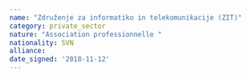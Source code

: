 ```yaml
---
name: "Združenje za informatiko in telekomunikacije (ZIT)"
category: private_sector
nature: "Association professionnelle "
nationality: SVN
alliance: 
date_signed: '2018-11-12'
---
```

    